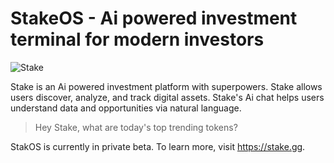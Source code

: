 # StakeOS - Ai powered investment terminal for modern investors

![Stake](../stake.png)

Stake is an Ai powered investment platform with superpowers. Stake allows users discover, analyze, and track digital assets. Stake's Ai chat helps users understand data and opportunities via natural language.

 > Hey Stake, what are today's top trending tokens?

StakOS is currently in private beta. To learn more, visit https://stake.gg.